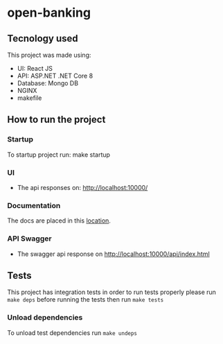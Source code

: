 # open-banking
## Tecnology used
This project was made using:
- UI: React JS
- API: ASP.NET .NET Core 8
- Database: Mongo DB
- NGINX
- makefile

## How to run the project 
### Startup
To startup project run: make startup

### UI
- The api responses on: [http://localhost:10000/](http://localhost:10000/)

### Documentation
The docs are placed in this [location](./docs/docs.md). 

### API Swagger
- The swagger api response on [http://localhost:10000/api/index.html](http://localhost:10000/api/index.html)

## Tests
This project has integration tests in order to run tests properly please run
`make deps` before running the tests then run `make tests`

### Unload dependencies
To unload test dependencies run `make undeps`
